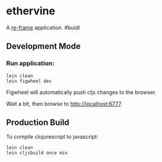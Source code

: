 # ethervine

A [re-frame](https://github.com/Day8/re-frame) application. #buidl

## Development Mode

### Run application:

```
lein clean
lein figwheel dev
```

Figwheel will automatically push cljs changes to the browser.

Wait a bit, then browse to [http://localhost:6777](http://localhost:6777).

## Production Build


To compile clojurescript to javascript:

```
lein clean
lein cljsbuild once min
```
